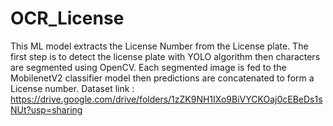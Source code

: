 # OCR_License
This ML model extracts the License Number from the License plate. The first step is to detect the license plate with YOLO algorithm
then characters are segmented using OpenCV. Each segmented image is fed to the MobilenetV2 classifier model
then predictions are concatenated to form a License number.
Dataset link : https://drive.google.com/drive/folders/1zZK9NH1IXo9BiVYCKOaj0cEBeDs1sNUt?usp=sharing
